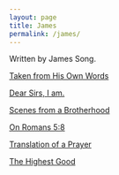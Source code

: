 ```yaml
---
layout: page
title: James
permalink: /james/
---
```


Written by James Song.

[Taken from His Own Words](https://www.stim.blog/words/)

[Dear Sirs, I am.](https://www.stim.blog/sirs/)

[Scenes from a Brotherhood](https://www.stim.blog/brotherhood/)

[On Romans 5:8](https://www.stim.blog/romans/)

[Translation of a Prayer](https://www.stim.blog/prayer/)

[The Highest Good](https://www.stim.blog/highest/)

<!-- [Why I left Harvard](https://www.stim.blog/harvard/)
[Phnom Penh and the Cross: Part I](https://www.stim.blog/pp1/) -->